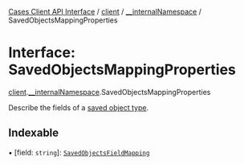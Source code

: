[Cases Client API Interface](../README.md) / [client](../modules/client.md) / [\_\_internalNamespace](../modules/client.__internalNamespace.md) / SavedObjectsMappingProperties

# Interface: SavedObjectsMappingProperties

[client](../modules/client.md).[__internalNamespace](../modules/client.__internalNamespace.md).SavedObjectsMappingProperties

Describe the fields of a [saved object type](client.__internalNamespace.SavedObjectsTypeMappingDefinition.md).

## Indexable

▪ [field: `string`]: [`SavedObjectsFieldMapping`](../modules/client.__internalNamespace.md#savedobjectsfieldmapping)
